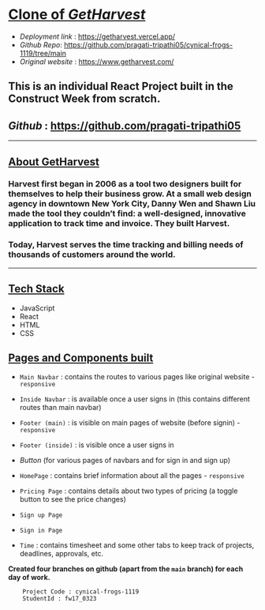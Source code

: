 # **<ins>Clone of _GetHarvest</ins>_**

- _Deployment link_ : https://getharvest.vercel.app/
- _Github Repo_: https://github.com/pragati-tripathi05/cynical-frogs-1119/tree/main
- _Original website_ : https://www.getharvest.com/

## **This is an individual React Project** built in the Construct Week from scratch.

## _Github_ : https://github.com/pragati-tripathi05

---

## <ins>About GetHarvest</ins>

### Harvest first began in 2006 as a tool two designers built for themselves to help their business grow. At a small web design agency in downtown New York City, Danny Wen and Shawn Liu made the tool they couldn’t find: a well-designed, innovative application to track time and invoice. They built Harvest.

### Today, Harvest serves the time tracking and billing needs of thousands of customers around the world.

---

## <ins>Tech Stack</ins>

- JavaScript
- React
- HTML
- CSS

## <ins>Pages and Components built</ins>

- `Main Navbar` : contains the routes to various pages like original website - `responsive`
- `Inside Navbar` : is available once a user signs in (this contains different routes than main navbar)
- `Footer (main)` : is visible on main pages of website (before signin) - `responsive`
- `Footer (inside)` : is visible once a user signs in
- _Button_ (for various pages of navbars and for sign in and sign up)

- `HomePage` : contains brief information about all the pages - `responsive`
- `Pricing Page` : contains details about two types of pricing (a toggle button to see the price changes)
- `Sign up Page`
- `Sign in Page`
- `Time` : contains timesheet and some other tabs to keep track of projects, deadlines, approvals, etc.

**Created four branches on github (apart from the `main` branch) for each day of work.**

        Project Code : cynical-frogs-1119
        StudentId : fw17_0323
